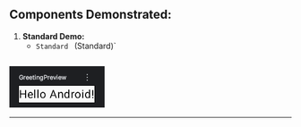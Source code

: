 ## Components Demonstrated:

1. **Standard  Demo:**
    * `Standard ` (Standard)`

```kotlin

```

![Standard  Demo](screenshots/standard_demo.png)

-----